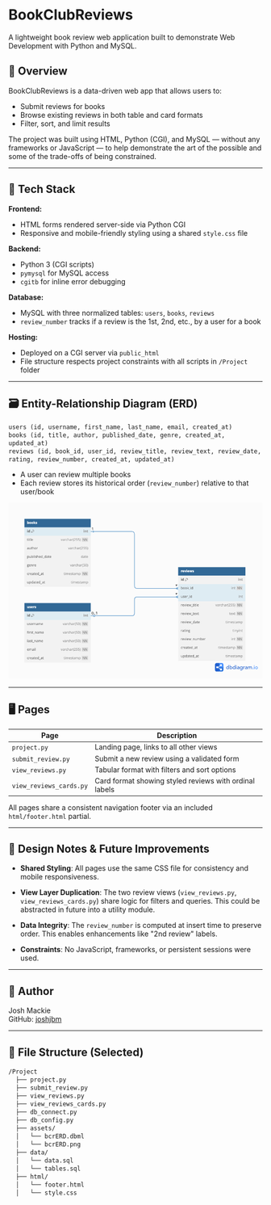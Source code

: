 # BookClubReviews

A lightweight book review web application built to demonstrate Web Development with Python and MySQL.

## 🚀 Overview

BookClubReviews is a data-driven web app that allows users to:

* Submit reviews for books
* Browse existing reviews in both table and card formats
* Filter, sort, and limit results

The project was built using HTML, Python (CGI), and MySQL — without any frameworks or JavaScript — to help demonstrate the art of the possible and some of the trade-offs of being constrained.

---

## 🧱 Tech Stack

**Frontend:**

* HTML forms rendered server-side via Python CGI
* Responsive and mobile-friendly styling using a shared `style.css` file

**Backend:**

* Python 3 (CGI scripts)
* `pymysql` for MySQL access
* `cgitb` for inline error debugging

**Database:**

* MySQL with three normalized tables: `users`, `books`, `reviews`
* `review_number` tracks if a review is the 1st, 2nd, etc., by a user for a book

**Hosting:**

* Deployed on a CGI server via `public_html`
* File structure respects project constraints with all scripts in `/Project` folder

---

## 🗃️ Entity-Relationship Diagram (ERD)

```
users (id, username, first_name, last_name, email, created_at)
books (id, title, author, published_date, genre, created_at, updated_at)
reviews (id, book_id, user_id, review_title, review_text, review_date, rating, review_number, created_at, updated_at)
```

* A user can review multiple books
* Each review stores its historical order (`review_number`) relative to that user/book

<img src="Project/assets/bcrERD.png" alt="Entity-Relationship Diagram" width="600"/>

---

## 🖥️ Pages

| Page                    | Description                                            |
| ----------------------- | ------------------------------------------------------ |
| `project.py`            | Landing page, links to all other views                 |
| `submit_review.py`      | Submit a new review using a validated form             |
| `view_reviews.py`       | Tabular format with filters and sort options           |
| `view_reviews_cards.py` | Card format showing styled reviews with ordinal labels |

All pages share a consistent navigation footer via an included `html/footer.html` partial.

---

## 🎯 Design Notes & Future Improvements

* **Shared Styling**: All pages use the same CSS file for consistency and mobile responsiveness.

* **View Layer Duplication**: The two review views (`view_reviews.py`, `view_reviews_cards.py`) share logic for filters and queries. This could be abstracted in future into a utility module.

* **Data Integrity**: The `review_number` is computed at insert time to preserve order. This enables enhancements like "2nd review" labels.

* **Constraints**: No JavaScript, frameworks, or persistent sessions were used.

---

## 📝 Author

Josh Mackie  
GitHub: [joshjbm](https://github.com/joshjbm)

---

## 📂 File Structure (Selected)

```
/Project
  ├── project.py
  ├── submit_review.py
  ├── view_reviews.py
  ├── view_reviews_cards.py
  ├── db_connect.py
  ├── db_config.py
  ├── assets/
  │   └── bcrERD.dbml
  │   └── bcrERD.png
  ├── data/
  │   └── data.sql
  │   └── tables.sql
  ├── html/
  │   └── footer.html
  │   └── style.css
```